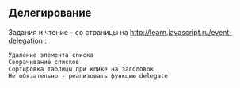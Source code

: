 ## Делегирование ##

Задания и чтение - со страницы на http://learn.javascript.ru/event-delegation :

    Удаление элемента списка
    Сворачивание списков
    Сортировка таблицы при клике на заголовок
    Не обязательно - реализовать функцию delegate
	